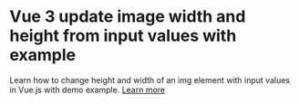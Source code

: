 # Vue 3 update image width and height from input values with example

Learn how to change height and width of an img element with input values in Vue.js with demo example.
[Learn more](https://www.nightprogrammer.com/vue-js/how-to-update-src-url-of-an-image-with-a-button-click-in-vue-3-example/)
